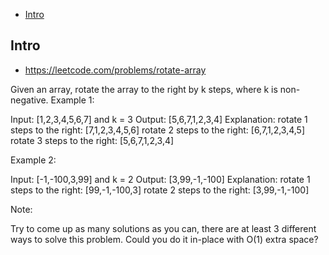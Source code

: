 - [Intro](#intro)

## Intro

- https://leetcode.com/problems/rotate-array

Given an array, rotate the array to the right by k steps, where k is non-negative.
Example 1:

Input: [1,2,3,4,5,6,7] and k = 3
Output: [5,6,7,1,2,3,4]
Explanation:
rotate 1 steps to the right: [7,1,2,3,4,5,6]
rotate 2 steps to the right: [6,7,1,2,3,4,5]
rotate 3 steps to the right: [5,6,7,1,2,3,4]

Example 2:

Input: [-1,-100,3,99] and k = 2
Output: [3,99,-1,-100]
Explanation: 
rotate 1 steps to the right: [99,-1,-100,3]
rotate 2 steps to the right: [3,99,-1,-100]

Note:

Try to come up as many solutions as you can, there are at least 3 different ways to solve this problem.
Could you do it in-place with O(1) extra space?
